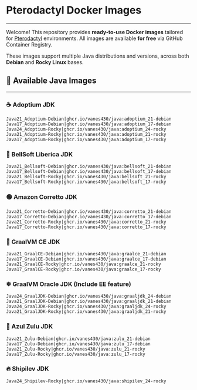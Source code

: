 # Pterodactyl Docker Images
------------------------

Welcome! This repository provides **ready-to-use Docker images** tailored for [Pterodactyl](https://pterodactyl.io) environments. All images are available **for free** via GitHub Container Registry.

These images support multiple Java distributions and versions, across both **Debian** and **Rocky Linux** bases.

## 🔧 Available Java Images
------------------------
### ☕ Adoptium JDK
````
Java21_Adoptium-Debian|ghcr.io/vanes430/java:adoptium_21-debian
Java17_Adoptium-Debian|ghcr.io/vanes430/java:adoptium_17-debian
Java24_Adoptium-Rocky|ghcr.io/vanes430/java:adoptium_24-rocky
Java21_Adoptium-Rocky|ghcr.io/vanes430/java:adoptium_21-rocky
Java17_Adoptium-Rocky|ghcr.io/vanes430/java:adoptium_17-rocky
````

### 🔔 BellSoft Liberica JDK
````
Java21_Bellsoft-Debian|ghcr.io/vanes430/java:bellsoft_21-debian
Java17_Bellsoft-Debian|ghcr.io/vanes430/java:bellsoft_17-debian
Java21_Bellsoft-Rocky|ghcr.io/vanes430/java:bellsoft_21-rocky
Java17_Bellsoft-Rocky|ghcr.io/vanes430/java:bellsoft_17-rocky
````

### 🟢 Amazon Corretto JDK
````
Java21_Corretto-Debian|ghcr.io/vanes430/java:corretto_21-debian
Java17_Corretto-Debian|ghcr.io/vanes430/java:corretto_17-debian
Java21_Corretto-Rocky|ghcr.io/vanes430/java:corretto_21-rocky
Java17_Corretto-Rocky|ghcr.io/vanes430/java:corretto_17-rocky
````

### 🧊 GraalVM CE JDK
````
Java21_GraalCE-Debian|ghcr.io/vanes430/java:graalce_21-debian
Java17_GraalCE-Debian|ghcr.io/vanes430/java:graalce_17-debian
Java21_GraalCE-Rocky|ghcr.io/vanes430/java:graalce_21-rocky
Java17_GraalCE-Rocky|ghcr.io/vanes430/java:graalce_17-rocky
````

###  ❄ GraalVM Oracle JDK (Include EE feature)
````
Java24_GraalJDK-Debian|ghcr.io/vanes430/java:graaljdk_24-debian
Java21_GraalJDK-Debian|ghcr.io/vanes430/java:graaljdk_21-debian
Java24_GraalJDK-Rocky|ghcr.io/vanes430/java:graaljdk_24-rocky
Java21_GraalJDK-Rocky|ghcr.io/vanes430/java:graaljdk_21-rocky
````

### 💙 Azul Zulu JDK
````
Java21_Zulu-Debian|ghcr.io/vanes430/java:zulu_21-debian
Java17_Zulu-Debian|ghcr.io/vanes430/java:zulu_17-debian
Java21_Zulu-Rocky|ghcr.io/vanes430/java:zulu_21-rocky
Java17_Zulu-Rocky|ghcr.io/vanes430/java:zulu_17-rocky
````

### 🔥 Shipilev JDK
````
Java24_Shipilev-Rocky|ghcr.io/vanes430/java:shipilev_24-rocky
````

